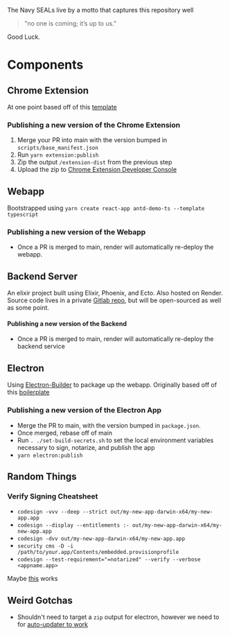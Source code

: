 The Navy SEALs live by a motto that captures this repository well

> "no one is coming; it’s up to us."

Good Luck.

# Components
## Chrome Extension
At one point based off of this [template](https://github.com/sivertschou/react-typescript-chrome-extension-boilerplate)


### Publishing a new version of the Chrome Extension
1. Merge your PR into main with the version bumped in `scripts/base_manifest.json`
2. Run `yarn extension:publish`
3. Zip the output `/extension-dist` from the previous step  
4. Upload the zip to [Chrome Extension Developer Console](https://chrome.google.com/webstore/devconsole/)


## Webapp
Bootstrapped using `yarn create react-app antd-demo-ts --template typescript`


### Publishing a new version of the Webapp
- Once a PR is merged to main, render will automatically re-deploy the webapp. 


## Backend Server
An elixir project built using Elixir, Phoenix, and Ecto. Also hosted on Render. Source code lives in a private [Gitlab repo](https://gitlab.com/peak1/peak-backend), but will be open-sourced as well as some point.  



#### Publishing a new version of the Backend
- Once a PR is merged to main, render will automatically re-deploy the backend service 



## Electron
Using [Electron-Builder](https://www.electron.build/) to package up the webapp. Originally based off of this [boilerplate](https://github.com/yhirose/react-typescript-electron-sample-with-create-react-app-and-electron-builder)


### Publishing a new version of the Electron App
- Merge the PR to main, with the version bumped in `package.json`. 
- Once merged, rebase off of main
- Run `. ./set-build-secrets.sh` to set the local environment variables necessary to sign, notarize, and publish the app
- `yarn electron:publish`


## Random Things
### Verify Signing Cheatsheet
- `codesign -vvv --deep --strict out/my-new-app-darwin-x64/my-new-app.app`
- `codesign --display --entitlements :- out/my-new-app-darwin-x64/my-new-app.app` 
- `codesign -dvv out/my-new-app-darwin-x64/my-new-app.app`
- `security cms -D -i /path/to/your.app/Contents/embedded.provisionprofile`
- `codesign --test-requirement="=notarized" --verify --verbose <appname.app>`

Maybe [this](https://snippets.cacher.io/snippet/354a3eb7b0dcbe711383) works

## Weird Gotchas
- Shouldn't need to target a `zip` output for electron, however we need to for [auto-updater to work](https://github.com/electron-userland/electron-builder/issues/2199) 

